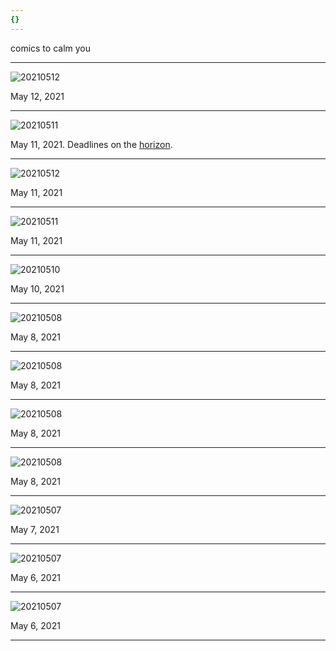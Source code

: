 ```yaml
---
{}
---
```


comics to calm you

---

![20210512](/images/20210512.png)

May 12, 2021

---

![20210511](/images/20210511_1.png)

May 11, 2021. Deadlines on the [horizon](https://lianafinck.com/products/horizon-letterpress-print). 

---

![20210512](/images/20210511_2.png)

May 11, 2021

---

![20210511](/images/20210511.png)

May 11, 2021

---

![20210510](/images/20210510.png)

May 10, 2021


---

![20210508](/images/20210508_4.jpg)

May 8, 2021

---

![20210508](/images/20210508_3.jpg)

May 8, 2021

---

![20210508](/images/20210508_2.jpg)

May 8, 2021

---

![20210508](/images/20210508.jpg)

May 8, 2021

---

![20210507](/images/20210507.JPG)

May 7, 2021

---

![20210507](/images/20210506_2.jpeg)

May 6, 2021

---

![20210507](/images/20210506_1.jpeg)

May 6, 2021

---